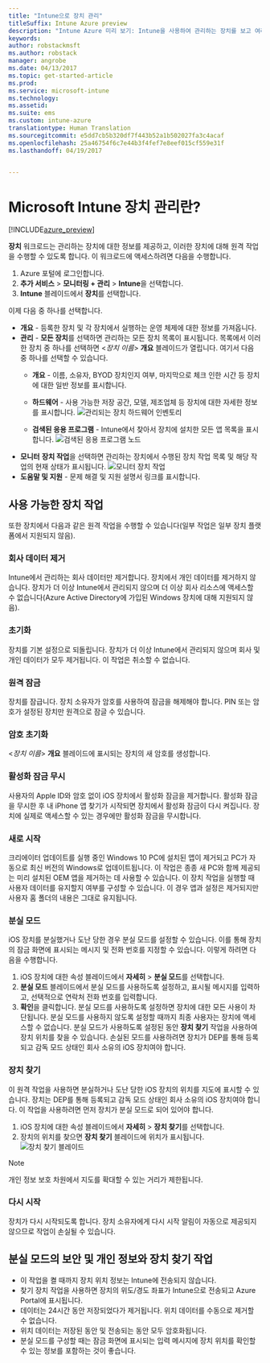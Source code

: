 ```yaml
---
title: "Intune으로 장치 관리"
titleSuffix: Intune Azure preview
description: "Intune Azure 미리 보기: Intune을 사용하여 관리하는 장치를 보고 여러 작업을 수행하는 방법을 알아봅니다."
keywords: 
author: robstackmsft
ms.author: robstack
manager: angrobe
ms.date: 04/13/2017
ms.topic: get-started-article
ms.prod: 
ms.service: microsoft-intune
ms.technology: 
ms.assetid: 
ms.suite: ems
ms.custom: intune-azure
translationtype: Human Translation
ms.sourcegitcommit: e5dd7cb5b320df7f443b52a1b502027fa3c4acaf
ms.openlocfilehash: 25a46754f6c7e44b3f4fef7e8eef015cf559e31f
ms.lasthandoff: 04/19/2017


---
```


# <a name="what-is-microsoft-intune-device-management"></a>Microsoft Intune 장치 관리란?


[!INCLUDE[azure_preview](../includes/azure_preview.md)]

**장치** 워크로드는 관리하는 장치에 대한 정보를 제공하고, 이러한 장치에 대해 원격 작업을 수행할 수 있도록 합니다. 이 워크로드에 액세스하려면 다음을 수행합니다.

1. Azure 포털에 로그인합니다.
2. **추가 서비스** > **모니터링 + 관리** > **Intune**을 선택합니다.
3. **Intune** 블레이드에서 **장치**를 선택합니다.

이제 다음 중 하나를 선택합니다.

- **개요** - 등록한 장치 및 각 장치에서 실행하는 운영 체제에 대한 정보를 가져옵니다.
- **관리** - **모든 장치**를 선택하면 관리하는 모든 장치 목록이 표시됩니다.
    목록에서 이러한 장치 중 하나를 선택하면 <*장치 이름*> **개요** 블레이드가 열립니다. 여기서 다음 중 하나를 선택할 수 있습니다.
    - **개요** - 이름, 소유자, BYOD 장치인지 여부, 마지막으로 체크 인한 시간 등 장치에 대한 일반 정보를 표시합니다.

    - **하드웨어** - 사용 가능한 저장 공간, 모델, 제조업체 등 장치에 대한 자세한 정보를 표시합니다.
    ![관리되는 장치 하드웨어 인벤토리](./media/hardware-inventory.png)
    - **검색된 응용 프로그램** - Intune에서 찾아서 장치에 설치한 모든 앱 목록을 표시합니다.
    ![검색된 응용 프로그램 노드](./media/detected-applications.png)
- **모니터** **장치 작업**을 선택하면 관리하는 장치에서 수행된 장치 작업 목록 및 해당 작업의 현재 상태가 표시됩니다.
![모니터 장치 작업](./media/monitor-device-actions.png)
- **도움말 및 지원** - 문제 해결 및 지원 설명서 링크를 표시합니다.

## <a name="available-device-actions"></a>사용 가능한 장치 작업

또한 장치에서 다음과 같은 원격 작업을 수행할 수 있습니다(일부 작업은 일부 장치 플랫폼에서 지원되지 않음).

### <a name="remove-company-data"></a>**회사 데이터 제거**
Intune에서 관리하는 회사 데이터만 제거합니다. 장치에서 개인 데이터를 제거하지 않습니다. 장치가 더 이상 Intune에서 관리되지 않으며 더 이상 회사 리소스에 액세스할 수 없습니다(Azure Active Directory에 가입된 Windows 장치에 대해 지원되지 않음).

### <a name="factory-reset"></a>**초기화**
장치를 기본 설정으로 되돌립니다. 장치가 더 이상 Intune에서 관리되지 않으며 회사 및 개인 데이터가 모두 제거됩니다. 이 작업은 취소할 수 없습니다.

### <a name="remote-lock"></a>**원격 잠금**
장치를 잠급니다. 장치 소유자가 암호를 사용하여 잠금을 해제해야 합니다. PIN 또는 암호가 설정된 장치만 원격으로 잠글 수 있습니다.

### <a name="reset-passcode"></a>**암호 초기화**
<*장치 이름*> **개요** 블레이드에 표시되는 장치의 새 암호를 생성합니다.

### <a name="bypass-activation-lock"></a>**활성화 잠금 무시**
사용자의 Apple ID와 암호 없이 iOS 장치에서 활성화 잠금을 제거합니다. 활성화 잠금을 무시한 후 내 iPhone 앱 찾기가 시작되면 장치에서 활성화 잠금이 다시 켜집니다. 장치에 실제로 액세스할 수 있는 경우에만 활성화 잠금을 무시합니다.

### <a name="fresh-start"></a>**새로 시작**

크리에이터 업데이트를 실행 중인 Windows 10 PC에 설치된 앱이 제거되고 PC가 자동으로 최신 버전의 Windows로 업데이트됩니다.
이 작업은 종종 새 PC와 함께 제공되는 미리 설치된 OEM 앱을 제거하는 데 사용할 수 있습니다. 이 장치 작업을 실행할 때 사용자 데이터를 유지할지 여부를 구성할 수 있습니다. 이 경우 앱과 설정은 제거되지만 사용자 홈 폴더의 내용은 그대로 유지됩니다.


### <a name="lost-mode"></a>**분실 모드**
iOS 장치를 분실했거나 도난 당한 경우 분실 모드를 설정할 수 있습니다. 이를 통해 장치의 잠금 화면에 표시되는 메시지 및 전화 번호를 지정할 수 있습니다. 이렇게 하려면 다음을 수행합니다.
1.    iOS 장치에 대한 속성 블레이드에서 **자세히** > **분실 모드**를 선택합니다.
2.    **분실 모드** 블레이드에서 분실 모드를 사용하도록 설정하고, 표시될 메시지를 입력하고, 선택적으로 연락처 전화 번호를 입력합니다.
3.    **확인**을 클릭합니다.
분실 모드를 사용하도록 설정하면 장치에 대한 모든 사용이 차단됩니다. 분실 모드를 사용하지 않도록 설정할 때까지 최종 사용자는 장치에 액세스할 수 없습니다. 분실 모드가 사용하도록 설정된 동안 **장치 찾기** 작업을 사용하여 장치 위치를 찾을 수 있습니다.
손실된 모드를 사용하려면 장치가 DEP를 통해 등록되고 감독 모드 상태인 회사 소유의 iOS 장치여야 합니다.

### <a name="locate-device"></a>**장치 찾기**
이 원격 작업을 사용하면 분실하거나 도난 당한 iOS 장치의 위치를 지도에 표시할 수 있습니다. 장치는 DEP를 통해 등록되고 감독 모드 상태인 회사 소유의 iOS 장치여야 합니다. 이 작업을 사용하려면 먼저 장치가 분실 모드로 되어 있어야 합니다.
1.    iOS 장치에 대한 속성 블레이드에서 **자세히** > **장치 찾기**를 선택합니다.
2.    장치의 위치를 찾으면 **장치 찾기** 블레이드에 위치가 표시됩니다.
    ![장치 찾기 블레이드](./media/locate-device.png)

>[!NOTE]
>개인 정보 보호 차원에서 지도를 확대할 수 있는 거리가 제한됩니다.

### <a name="restart"></a>**다시 시작**
장치가 다시 시작되도록 합니다. 장치 소유자에게 다시 시작 알림이 자동으로 제공되지 않으므로 작업이 손실될 수 있습니다.


## <a name="security-and-privacy-information-for-the-lost-mode-and-locate-device-actions"></a>분실 모드의 보안 및 개인 정보와 장치 찾기 작업
- 이 작업을 켤 때까지 장치 위치 정보는 Intune에 전송되지 않습니다.
- 찾기 장치 작업을 사용하면 장치의 위도/경도 좌표가 Intune으로 전송되고 Azure Portal에 표시됩니다.
- 데이터는 24시간 동안 저장되었다가 제거됩니다. 위치 데이터를 수동으로 제거할 수 없습니다.
- 위치 데이터는 저장된 동안 및 전송되는 동안 모두 암호화됩니다.
- 분실 모드를 구성할 때는 잠금 화면에 표시되는 입력 메시지에 장치 위치를 확인할 수 있는 정보를 포함하는 것이 좋습니다.

